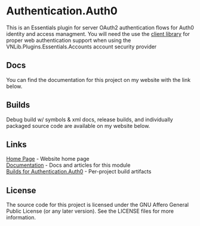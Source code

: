 # Authentication.Auth0

This is an Essentials plugin for server OAuth2 authentication flows for Auth0 identity and access managment. You will need the use the [client library](../../lib/auth0-client) for proper web authentication support when using the VNLib.Plugins.Essentials.Accounts account security provider

## Docs
You can find the documentation for this project on my website with the link below.

## Builds
Debug build w/ symbols & xml docs, release builds, and individually packaged source code are available on my website below.

## Links
[Home Page](https://www.vaughnnugent.com) - Website home page  
[Documentation](https://www.vaughnnugent.com/resources/software/articles?tags=docs,_authentication.auth0) - Docs and articles for this module  
[Builds for Authentication.Auth0](https://www.vaughnnugent.com/resources/software/modules/authentication.auth0) - Per-project build artifacts  

## License  
The source code for this project is licensed under the GNU Affero General Public License (or any later version). See the LICENSE files for more information.